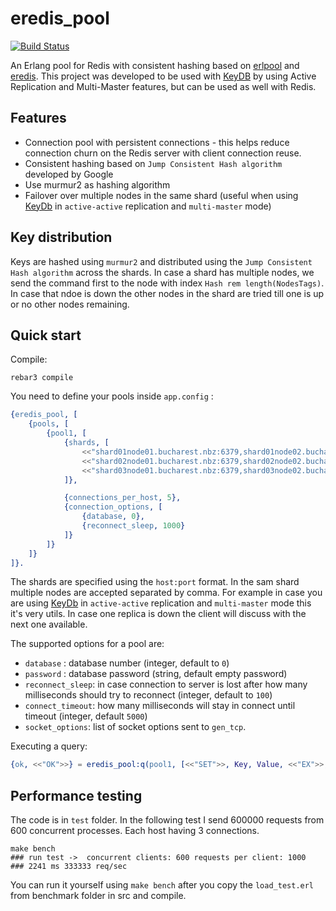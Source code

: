 eredis_pool
=======

[![Build Status](https://travis-ci.org/silviucpp/eredis_pool.svg?branch=master)](https://travis-ci.org/silviucpp/eredis_pool)

An Erlang pool for Redis with consistent hashing based on [erlpool][2] and [eredis][3]. 
This project was developed to be used with [KeyDB][1] by using Active Replication and Multi-Master features, but can be used as well with Redis.  

Features
---------

- Connection pool with persistent connections - this helps reduce connection churn on the Redis server with client connection reuse.
- Consistent hashing based on `Jump Consistent Hash algorithm` developed by Google
- Use murmur2 as hashing algorithm
- Failover over multiple nodes in the same shard (useful when using [KeyDb][1] in `active-active` replication and `multi-master` mode)

Key distribution
----------------

Keys are hashed using `murmur2` and distributed using the `Jump Consistent Hash algorithm` across the shards. In case a shard has multiple nodes,
we send the command first to the node with index `Hash rem length(NodesTags)`. In case that ndoe is down the other nodes in the shard
are tried till one is up or no other nodes remaining. 

Quick start
------------

Compile:

```
rebar3 compile
```

You need to define your pools inside `app.config` :

```erlang
{eredis_pool, [
    {pools, [
        {pool1, [
            {shards, [
                <<"shard01node01.bucharest.nbz:6379,shard01node02.bucharest.nbz:6379">>,
                <<"shard02node01.bucharest.nbz:6379,shard02node02.bucharest.nbz:6379">>,
                <<"shard03node01.bucharest.nbz:6379,shard03node02.bucharest.nbz:6379">>,
            ]},

            {connections_per_host, 5},
            {connection_options, [
                {database, 0},
                {reconnect_sleep, 1000}
            ]}
        ]}
    ]}
]}.
```

The shards are specified using the `host:port` format. In the sam shard multiple nodes are accepted separated by comma.
For example in case you are using [KeyDb][1] in `active-active` replication and `multi-master` mode this it's very utils.
In case one replica is down the client will discuss with the next one available.

The supported options for a pool are:

- `database` : database number (integer, default to `0`)
- `password` : database password (string, default empty password)
- `reconnect_sleep`: in case connection to server is lost after how many milliseconds should try to reconnect (integer, default to `100`)
- `connect_timeout`: how many milliseconds will stay in connect until timeout (integer, default `5000`)
- `socket_options`: list of socket options sent to `gen_tcp`.

Executing a query:

```erl
{ok, <<"OK">>} = eredis_pool:q(pool1, [<<"SET">>, Key, Value, <<"EX">>, 10000]).
```

Performance testing
-----------

The code is in `test` folder. In the following test I send 600000 requests from 600 concurrent processes. Each host having 3 connections.

```
make bench
### run test ->  concurrent clients: 600 requests per client: 1000 
### 2241 ms 333333 req/sec 
```

You can run it yourself using `make bench` after you copy the `load_test.erl` from benchmark folder in src and compile.

[1]:https://github.com/JohnSully/KeyDB
[2]:https://github.com/silviucpp/erlpool
[3]:https://github.com/wooga/eredis
